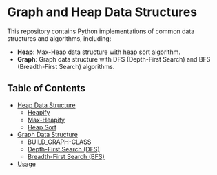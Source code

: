 # Graph and Heap Data Structures

This repository contains Python implementations of common data structures and algorithms, including:
- **Heap**: Max-Heap data structure with heap sort algorithm.
- **Graph**: Graph data structure with DFS (Depth-First Search) and BFS (Breadth-First Search) algorithms.

## Table of Contents
- [Heap Data Structure](#heap-data-structure)
  - [Heapify](#heapify)
  - [Max-Heapify](#max-heapify)
  - [Heap Sort](#heap-sort)
- [Graph Data Structure](#graph-data-structure)
  - BUILD_GRAPH-CLASS
  - [Depth-First Search (DFS)](#depth-first-search-dfs)
  - [Breadth-First Search (BFS)](#breadth-first-search-bfs)
- [Usage](#usage)


